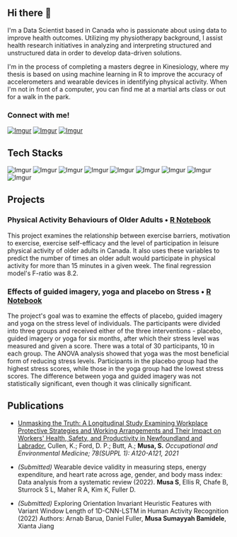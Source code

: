 ## Hi there 👋

I'm a Data Scientist based in Canada who is passionate about using data to improve health outcomes. Utilizing my physiotherapy background, I assist health research initiatives in analyzing and interpreting structured and unstructured data in order to develop data-driven solutions. 

I'm in the process of completing a masters degree in Kinesiology, where my thesis is based on using machine learning in R to improve the accuracy of accelerometers and wearable devices in identifying physical activity. When I'm not in front of a computer, you can find me at a martial arts class or out for a walk in the park.


### Connect with me!

[![Imgur](https://i.imgur.com/C1CYjLn.png)](https://twitter.com/bint_musa_) [![Imgur](https://i.imgur.com/e4kdLvk.png)](https://www.linkedin.com/in/sumayyahmusa/) [![Imgur](https://i.imgur.com/GUv4w1E.png)](mailto:physiosummy@gmail.com)


## Tech Stacks 
![Imgur](https://i.imgur.com/sIi9nVf.png) ![Imgur](https://i.imgur.com/EPMyISA.png) ![Imgur](https://i.imgur.com/TyohfK4.png) ![Imgur](https://i.imgur.com/NJAjYck.png) ![Imgur](https://i.imgur.com/Lf5r8F9.png) ![Imgur](https://i.imgur.com/3ue3CVl.png) ![Imgur](https://i.imgur.com/AsgTUR6.png) ![Imgur](https://i.imgur.com/ECXPijU.png) ![Imgur](https://i.imgur.com/hqPeMgM.png)


## Projects 

### Physical Activity Behaviours of Older Adults • [R Notebook](https://github.com/sumusa/quantitative-research-methods/blob/master/regression.md)

This project examines the relationship between exercise barriers, motivation to exercise, exercise self-efficacy and the level of participation in leisure physical activity of older adults in Canada. It also uses these variables to predict the number of times an older adult would participate in physical activity for more than 15 minutes in a given week. The final regression model's F-ratio was 8.2.


### Effects of guided imagery, yoga and placebo on Stress • [R Notebook](https://github.com/sumusa/quantitative-research-methods/blob/master/anova.md)
The project's goal was to examine the effects of placebo, guided imagery and yoga on the stress level of individuals. The participants were divided into three groups and received either of the three interventions - placebo, guided imagery or yoga for six months, after which their stress level was measured and given a score. There was a total of 30 participants, 10 in each group.
The ANOVA analysis showed that yoga was the most beneficial form of reducing stress levels. Participants in the placebo group had the highest stress scores, while those in the yoga group had the lowest stress scores. The difference between yoga and guided imagery was not statistically significant, even though it was clinically significant.


## Publications

- [Unmasking the Truth: A Longitudinal Study Examining Workplace Protective Strategies and Working Arrangements and Their Impact on Workers' Health, Safety, and Productivity in Newfoundland and Labrador.](https://pesquisa.bvsalud.org/global-literature-on-novel-coronavirus-2019-ncov/resource/pt/covidwho-1571285) Cullen, K.; Ford, D. P.; Butt, A.; __Musa, S.__ *Occupational and Environmental Medicine; 78(SUPPL 1): A120-A121, 2021*

- _(Submitted)_ Wearable device validity in measuring steps, energy expenditure, and heart rate across age, gender, and body mass index: Data analysis from a systematic review (2022). __Musa S__, Ellis R, Chafe B, Sturrock S L, Maher R A, Kim K, Fuller D. 

- _(Submitted)_ Exploring Orientation Invariant Heuristic Features with Variant Window Length of 1D-CNN-LSTM in Human Activity Recognition (2022) Authors: Arnab Barua, Daniel Fuller, __Musa Sumayyah Bamidele__, Xianta Jiang






<!--
**sumusa/sumusa** is a ✨ _special_ ✨ repository because its `README.md` (this file) appears on your GitHub profile.

Here are some ideas to get you started:

- 🔭 I’m currently working on ...
- 🌱 I’m currently learning ...
- 👯 I’m looking to collaborate on ...
- 🤔 I’m looking for help with ...
- 💬 Ask me about ...
- 📫 How to reach me: ...
- 😄 Pronouns: ...
- ⚡ Fun fact: ...
-->
